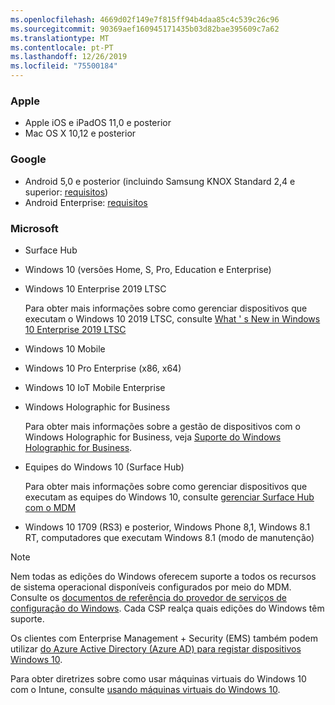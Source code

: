 ```yaml
---
ms.openlocfilehash: 4669d02f149e7f815ff94b4daa85c4c539c26c96
ms.sourcegitcommit: 90369aef160945171435b03d82bae395609c7a62
ms.translationtype: MT
ms.contentlocale: pt-PT
ms.lasthandoff: 12/26/2019
ms.locfileid: "75500184"
---
```



### <a name="apple"></a>Apple
- Apple iOS e iPadOS 11,0 e posterior
- Mac OS X 10,12 e posterior

### <a name="google"></a>Google
- Android 5,0 e posterior (incluindo Samsung KNOX Standard 2,4 e superior: [requisitos](https://www.samsungknox.com/en/knox-platform/supported-devices/2.4+))
- Android Enterprise: [requisitos](https://support.google.com/work/android/topic/9428066)

### <a name="microsoft"></a>Microsoft

- Surface Hub
- Windows 10 (versões Home, S, Pro, Education e Enterprise)
- Windows 10 Enterprise 2019 LTSC

  Para obter mais informações sobre como gerenciar dispositivos que executam o Windows 10 2019 LTSC, consulte [What ' s New in Windows 10 Enterprise 2019 LTSC](https://docs.microsoft.com/windows/whats-new/ltsc/whats-new-windows-10-2019)
  
- Windows 10 Mobile
- Windows 10 Pro Enterprise (x86, x64)
- Windows 10 IoT Mobile Enterprise
- Windows Holographic for Business

  Para obter mais informações sobre a gestão de dispositivos com o Windows Holographic for Business, veja [Suporte do Windows Holographic for Business](../fundamentals/windows-holographic-for-business.md).

- Equipes do Windows 10 (Surface Hub)

   Para obter mais informações sobre como gerenciar dispositivos que executam as equipes do Windows 10, consulte [gerenciar Surface Hub com o MDM](https://docs.microsoft.com/surface-hub/manage-settings-with-mdm-for-surface-hub)
- Windows 10 1709 (RS3) e posterior, Windows Phone 8,1, Windows 8.1 RT, computadores que executam Windows 8.1 (modo de manutenção)

> [!NOTE]
> Nem todas as edições do Windows oferecem suporte a todos os recursos de sistema operacional disponíveis configurados por meio do MDM. Consulte os [documentos de referência do provedor de serviços de configuração do Windows](https://docs.microsoft.com/windows/configuration/provisioning-packages/how-it-pros-can-use-configuration-service-providers). Cada CSP realça quais edições do Windows têm suporte.

Os clientes com Enterprise Management + Security (EMS) também podem utilizar [do Azure Active Directory (Azure AD) para registar dispositivos Windows 10](/intune/windows-enroll).

Para obter diretrizes sobre como usar máquinas virtuais do Windows 10 com o Intune, consulte [usando máquinas virtuais do Windows 10](../fundamentals/windows-10-virtual-machines.md).

